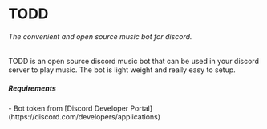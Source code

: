 # TODD
<h6> The convenient and open source music bot for discord.</h6>

TODD is an open source discord music bot that can be used in your discord server to play music. The bot is light weight and really easy to setup.

<h5> Requirements </h5>
- Bot token from [Discord Developer Portal](https://discord.com/developers/applications)
